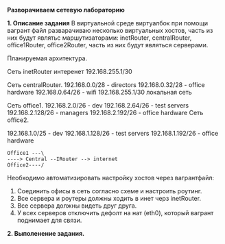 **Разворачиваем сетевую лабораторию**

**1. Описание задания**
В виртуальной среде виртуалбок при помощи вагрант файл разварачиваю несколько виртуальных хостов, часть из них будут являтьс маршутизаторами: inetRouter, centralRouter, office1Router, office2Router, часть из них будут являться серверами.

Планируемая архитектура.

Сеть inetRouter
интеренет
192.168.255.1/30

Сеть centralRouter.
192.168.0.0/28 - directors
192.168.0.32/28 - office hardware
192.168.0.64/26 - wifi
192.168.255.1/30 локальная сеть

Сеть office1.
192.168.2.0/26 - dev
192.168.2.64/26 - test servers
192.168.2.128/26 - managers
192.168.2.192/26 - office hardware
Сеть office2.

192.168.1.0/25 - dev
192.168.1.128/26 - test servers
192.168.1.192/26 - office hardware

```
Office1 ---\
----> Central --IRouter --> internet
Office2----/
```
Необходимо автоматизировать настройку хостов через вагрантфайл:

1. Соединить офисы в сеть согласно схеме и настроить роутинг.
2. Все сервера и роутеры должны ходить в инет черз inetRouter.
3. Все сервера должны видеть друг друга.
4. У всех серверов отключить дефолт на нат (eth0), который вагрант поднимает для связи.

 **2. Выполенение задания.**
 
